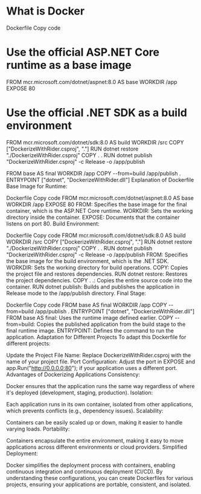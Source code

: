 # What is Docker


Dockerfile
Copy code
# Use the official ASP.NET Core runtime as a base image
FROM mcr.microsoft.com/dotnet/aspnet:8.0 AS base
WORKDIR /app
EXPOSE 80

# Use the official .NET SDK as a build environment
FROM mcr.microsoft.com/dotnet/sdk:8.0 AS build
WORKDIR /src
COPY ["DockerizeWithRider.csproj", "."]
RUN dotnet restore "./DockerizeWithRider.csproj"
COPY . .
RUN dotnet publish "DockerizeWithRider.csproj" -c Release -o /app/publish

FROM base AS final
WORKDIR /app
COPY --from=build /app/publish .
ENTRYPOINT ["dotnet", "DockerizeWithRider.dll"]
Explanation of Dockerfile
Base Image for Runtime:

Dockerfile
Copy code
FROM mcr.microsoft.com/dotnet/aspnet:8.0 AS base
WORKDIR /app
EXPOSE 80
FROM: Specifies the base image for the final container, which is the ASP.NET Core runtime.
WORKDIR: Sets the working directory inside the container.
EXPOSE: Documents that the container listens on port 80.
Build Environment:

Dockerfile
Copy code
FROM mcr.microsoft.com/dotnet/sdk:8.0 AS build
WORKDIR /src
COPY ["DockerizeWithRider.csproj", "."]
RUN dotnet restore "./DockerizeWithRider.csproj"
COPY . .
RUN dotnet publish "DockerizeWithRider.csproj" -c Release -o /app/publish
FROM: Specifies the base image for the build environment, which is the .NET SDK.
WORKDIR: Sets the working directory for build operations.
COPY: Copies the project file and restores dependencies.
RUN dotnet restore: Restores the project dependencies.
COPY . .: Copies the entire source code into the container.
RUN dotnet publish: Builds and publishes the application in Release mode to the /app/publish directory.
Final Stage:

Dockerfile
Copy code
FROM base AS final
WORKDIR /app
COPY --from=build /app/publish .
ENTRYPOINT ["dotnet", "DockerizeWithRider.dll"]
FROM base AS final: Uses the runtime image defined earlier.
COPY --from=build: Copies the published application from the build stage to the final runtime image.
ENTRYPOINT: Defines the command to run the application.
Adaptation for Different Projects
To adapt this Dockerfile for different projects:

Update the Project File Name:
Replace DockerizeWithRider.csproj with the name of your project file.
Port Configuration:
Adjust the port in EXPOSE and app.Run("http://0.0.0.0:80"); if your application uses a different port.
Advantages of Dockerizing Applications
Consistency:

Docker ensures that the application runs the same way regardless of where it's deployed (development, staging, production).
Isolation:

Each application runs in its own container, isolated from other applications, which prevents conflicts (e.g., dependency issues).
Scalability:

Containers can be easily scaled up or down, making it easier to handle varying loads.
Portability:

Containers encapsulate the entire environment, making it easy to move applications across different environments or cloud providers.
Simplified Deployment:

Docker simplifies the deployment process with containers, enabling continuous integration and continuous deployment (CI/CD).
By understanding these configurations, you can create Dockerfiles for various projects, ensuring your applications are portable, consistent, and isolated.
